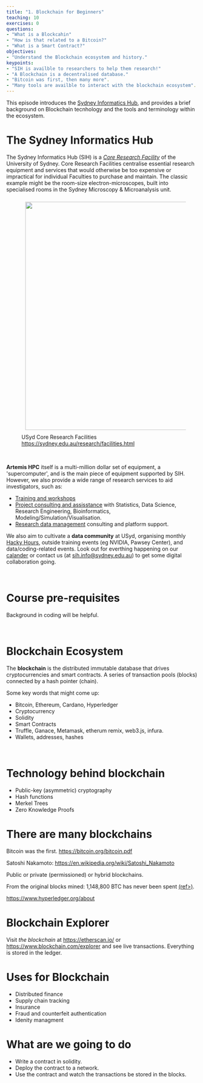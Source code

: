```yaml
---
title: "1. Blockchain for Beginners"
teaching: 10
exercises: 0
questions:
- "What is a Blockcahin"
- "How is that related to a Bitcoin?"
- "What is a Smart Contract?"
objectives:
- "Understand the Blockchain ecosystem and history."
keypoints:
- "SIH is availble to researchers to help them research!"
- "A Blockchain is a decentralised database."
- "Bitcoin was first, then many more".
- "Many tools are availble to interact with the blockchain ecosystem".
---
```

This episode introduces the [Sydney Informatics Hub](https://informatics.sydney.edu.au/), and provides a brief background on Blockchain tecnhology and the tools and terminology within the ecosystem.


# The Sydney Informatics Hub

The Sydney Informatics Hub (SIH) is a _[Core Research Facility](https://sydney.edu.au/research/facilities.html)_ of the University of Sydney. Core Research Facilities centralise essential research equipment and services that would otherwise be too expensive or impractical for individual Faculties to purchase and maintain. The classic example might be the room-size electron-microscopes, built into specialised rooms in the Sydney Microscopy & Microanalysis unit.

<figure>
  <img src="{{ page.root }}/fig/01_crf.png" style="margin:10px;width:600px"/>
  <figcaption> USyd Core Research Facilities <a href="https://sydney.edu.au/research/facilities.html">https://sydney.edu.au/research/facilities.html</a></figcaption>
</figure><br>

**Artemis HPC** itself is a multi-million dollar set of equipment, a 'supercomputer', and is the main piece of equipment supported by SIH. However, we also provide a wide range of research services to aid investigators, such as:

* [Training and workshops](https://sydney.edu.au/research/facilities/sydney-informatics-hub/workshops-and-training.html)
* [Project consulting and assisstance](https://sydney.edu.au/research/facilities/sydney-informatics-hub/project-support.html) with Statistics, Data Science, Research Engineering, Bioinformatics, Modeling/Simulation/Visualisation.
* [Research data management](https://sydney.edu.au/research/facilities/sydney-informatics-hub/digital-research-infrastructure.html) consulting and platform support.

We also aim to cultivate a **data community** at USyd, organising monthly [Hacky Hours](https://sydney.edu.au/research/facilities/sydney-informatics-hub/workshops-and-training/hacky-hour.html), outside training events (eg NVIDIA, Pawsey Center), and data/coding-related events. Look out for everthing happening on our [calander](https://www.sydney.edu.au/research/facilities/sydney-informatics-hub/workshops-and-training/training-calendar.html) or contact us (at sih.info@sydney.edu.au) to get some digital collaboration going.

<br>

# Course pre-requisites
Background in coding will be helpful.

<br>

# Blockchain Ecosystem

The **blockchain** is the distributed immutable database that drives cryptocurrencies and smart contracts.
A series of transaction pools (blocks) connected by a hash pointer (chain).

Some key words that might come up:

* Bitcoin, Ethereum, Cardano, Hyperledger 
* Cryptocurrency
* Solidity
* Smart Contracts
* Truffle, Ganace, Metamask, etherum remix, web3.js, infura.
* Wallets, addresses, hashes

<br>

# Technology behind blockchain

* Public-key (asymmetric) cryptography 
* Hash functions
* Merkel Trees
* Zero Knowledge Proofs

# There are many blockchains

Bitcoin was the first. https://bitcoin.org/bitcoin.pdf

Satoshi Nakamoto: https://en.wikipedia.org/wiki/Satoshi_Nakamoto

Public or private (permissioned) or hybrid blockchains.

From the original blocks mined: 1,148,800 BTC has never been spent [(ref>)](https://bitslog.com/2013/04/17/the-well-deserved-fortune-of-satoshi-nakamoto/).

https://www.hyperledger.org/about

# Blockchain Explorer
Visit *the blockchain* at https://etherscan.io/ or https://www.blockchain.com/explorer and see live transactions. Everything is stored in the ledger.

# Uses for Blockchain

* Distributed finance
* Supply chain tracking
* Insurance 
* Fraud and counterfeit authentication
* Idenity managment 

# What are we going to do

* Write a contract in solidity.
* Deploy the contract to a network.
* Use the contract and watch the transactions be stored in the blocks.
